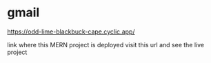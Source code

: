# gmail



https://odd-lime-blackbuck-cape.cyclic.app/


link where this MERN project is deployed visit this url and see the live project
